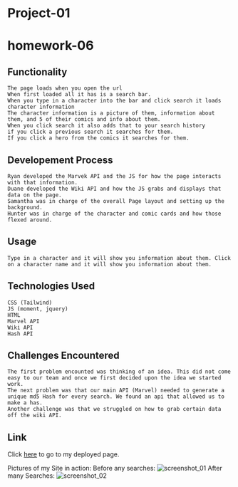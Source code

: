 # Project-01

# homework-06

## Functionality

    The page loads when you open the url
    When first loaded all it has is a search bar.
    When you type in a character into the bar and click search it loads character information
    The character information is a picture of them, information about them, and 5 of their comics and info about them.
    When you click search it also adds that to your search history
    if you click a previous search it searches for them.
    If you click a hero from the comics it searches for them.

## Developement Process

    Ryan developed the Marvek API and the JS for how the page interacts with that information.
    Duane developed the Wiki API and how the JS grabs and displays that data on the page.
    Samantha was in charge of the overall Page layout and setting up the background.
    Hunter was in charge of the character and comic cards and how those flexed around.

## Usage

    Type in a character and it will show you information about them. Click on a character name and it will show you information about them.

## Technologies Used

    CSS (Tailwind)
    JS (moment, jquery)
    HTML
    Marvel API
    Wiki API
    Hash API

## Challenges Encountered

    The first problem encounted was thinking of an idea. This did not come easy to our team and once we first decided upon the idea we started work.
    The next problem was that our main API (Marvel) needed to generate a unique md5 Hash for every search. We found an api that allowed us to make a has.
    Another challenge was that we struggled on how to grab certain data off the wiki API.

## Link

Click [here](https://ryancarey18.github.io/project-01/) to go to my deployed page.

Pictures of my Site in action:
Before any searches:
![screenshot_01]()
After many Searches:
![screenshot_02]()
